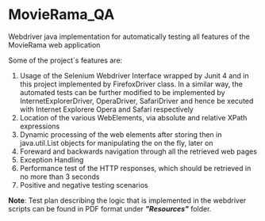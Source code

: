 # MovieRama_QA
Webdriver java implementation for automatically testing all features of the MovieRama web application

Some of the project´s features are:

1. Usage of the Selenium Webdriver Interface wrapped by Junit 4 and in this project implemented by FirefoxDriver class. In a similar way, the automated tests can be further modified to be implemented by InternetExplorerDriver, OperaDriver, SafariDriver and hence be xecuted with Internet Explorere Opera and Safari respectively
2. Location of the various WebElements, via absolute and relative XPath expressions
3. Dynamic processing of the web elements after storing then in java.util.List <Webelement> objects for manipulating the on the fly, later on
4. Foreward and backwards navigation through all the retrieved web pages
5. Exception Handling
6. Performance test of the HTTP responses, which should be retrieved in no more than 3 seconds
7. Positive and negative testing scenarios

<b>Note</b>: Test plan describing the logic that is implemented in the webdriver scripts can be found in PDF format under **_"Resources"_** folder.
